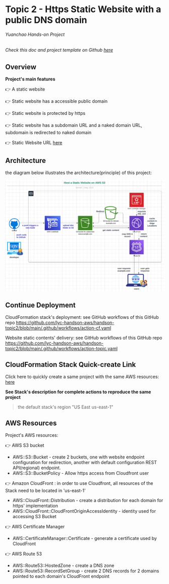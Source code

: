 # Topic 2 - Https Static Website with a public DNS domain

###### Yuanchao Hands-on Project

###### Check this doc and project template on Github  [here](https://github.com/lyc-handson-aws/handson-topic2)

## **Overview** 

**Project's main features**

:point_right:  A static website

:point_right:  Static website has a accessible public domain

:point_right: Static website is protected by https

:point_right: Static website has a subdomain URL and a naked domain URL,  subdomain is redirected to naked domain

:point_right: Static Website URL [here](https://www.lyc-handson-aws.com)

## **Architecture**

the diagram below illustrates the architecture(principle) of this project:

![](images/1-architecture.png)



## Continue Deployment

CloudFormation stack's deployment: see GitHub workflows of this GitHub repo https://github.com/lyc-handson-aws/handson-topic2/blob/main/.github/workflows/action-cf.yaml

Website static contents' delivery: see GitHub workflows of this GitHub repo https://github.com/lyc-handson-aws/handson-topic2/blob/main/.github/workflows/action-topic.yaml

## **CloudFormation Stack Quick-create Link**

Click here to quickly create a same project with the same AWS resources:  [here](https://us-east-1.console.aws.amazon.com/cloudformation/home?region=us-east-1#/stacks/create/review?templateURL=https://s3-lyc-handson-cfstacks.s3.eu-west-3.amazonaws.com/topic1.yaml)

**See Stack's description for complete actions to reproduce the same project**

> the default stack's region "US East us-east-1"

## **AWS Resources**

Project's AWS resources:

:point_right: AWS S3 bucket

- AWS::S3::Bucket - create 2 buckets, one with website endpoint configuration for redirection, another with default configuration REST API(regional) endpoint. 
- AWS::S3::BucketPolicy -  Allow https access from Cloudfront user

:point_right: Amazon CloudFront : in order to use Cloudfront, all resources of the Stack need to be located in 'us-east-1'

- AWS::CloudFront::Distribution - create a distribution for each domain for https' implementation 
- AWS::CloudFront::CloudFrontOriginAccessIdentity - identity used for accessing S3 Bucket

:point_right: AWS Certificate Manager 

- AWS::CertificateManager::Certificate -  generate a certificate used by CloudFront

:point_right: AWS Route 53

- AWS::Route53::HostedZone - create a DNS zone
- AWS::Route53::RecordSetGroup - create 2 DNS records for 2 domains pointed to each domain's CloudFront endpoint
